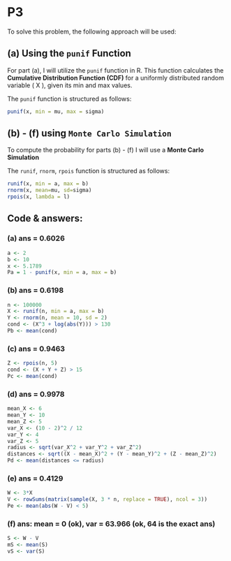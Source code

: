 # P3

To solve this problem, the following approach will be used:

## (a) Using the `punif` Function

For part (a), I will utilize the `punif` function in R. This function calculates the **Cumulative Distribution Function (CDF)** for a uniformly distributed random variable \( X \), given its min and max values.

The `punif` function is structured as follows:

```R
punif(x, min = mu, max = sigma)
```
## (b) - (f) using `Monte Carlo Simulation`

To compute the probability for parts (b) - (f) I will use a **Monte Carlo Simulation**

The `runif`, `rnorm`, `rpois` function is structured as follows:

```R
runif(x, min = a, max = b)
rnorm(x, mean=mu, sd=sigma)
rpois(x, lambda = l)
```

## Code & answers:

### (a) ans = 0.6026
```R
a <- 2
b <- 10
x <- 5.1789 
Pa = 1 - punif(x, min = a, max = b)
```

### (b) ans = 0.6198
```R
n <- 100000
X <- runif(n, min = a, max = b)
Y <- rnorm(n, mean = 10, sd = 2)
cond <- (X^3 + log(abs(Y))) > 130
Pb <- mean(cond)
```

### (c) ans = 0.9463
```R
Z <- rpois(n, 5)
cond <- (X + Y + Z) > 15
Pc <- mean(cond)
```

### (d) ans = 0.9978
```R
mean_X <- 6
mean_Y <- 10
mean_Z <- 5
var_X <- (10 - 2)^2 / 12
var_Y <- 4
var_Z <- 5
radius <- sqrt(var_X^2 + var_Y^2 + var_Z^2)
distances <- sqrt((X - mean_X)^2 + (Y - mean_Y)^2 + (Z - mean_Z)^2)
Pd <- mean(distances <= radius)
```

### (e) ans = 0.4129
```R
W <- 3*X
V <- rowSums(matrix(sample(X, 3 * n, replace = TRUE), ncol = 3))
Pe <- mean(abs(W - V) < 5)
```

### (f) ans: mean = 0 (ok), var = 63.966 (ok, 64 is the exact ans)  
```R
S <- W - V
mS <- mean(S)
vS <- var(S)
```